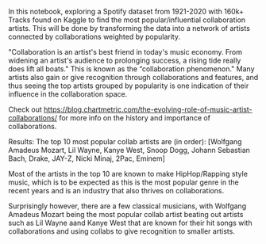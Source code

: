 In this notebook, exploring a Spotify dataset from 1921-2020 with 160k+ Tracks found on Kaggle to find the most popular/influential collaboration artists. This will be done by transforming the data into a network of artists connected by collaborations weighted by popularity.

"Collaboration is an artist's best friend in today's music economy. From widening an artist's audience to prolonging success, a rising tide really does lift all boats." This is known as the “collaboration phenomenon." Many artists also gain or give recognition through collaborations and features, and thus seeing the top artists grouped by popularity is one indication of their influence in the collaboration space.

Check out https://blog.chartmetric.com/the-evolving-role-of-music-artist-collaborations/ for more info on the history and importance of collaborations.

Results: The top 10 most popular collab artists are (in order): 
[Wolfgang Amadeus Mozart, Lil Wayne, Kanye West, Snoop Dogg, Johann Sebastian Bach, Drake, JAY-Z, Nicki Minaj, 2Pac, Eminem]

Most of the artists in the top 10 are known to make HipHop/Rapping style music, which is to be expected as this is the most popular genre in the recent years and is an industry that also thrives on collaborations.

Surprisingly however, there are a few classical musicians, with Wolfgang Amadeus Mozart being the most popular collab artist beating out artists such as Lil Wayne aand Kanye West that are known for their hit songs with collaborations and using collabs to give recognition to smaller artists.